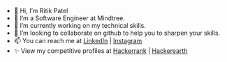 - 👋 Hi, I’m Ritik Patel
- 👀 I’m a Software Engineer at Mindtree. 
- 🌱 I’m currently working on my technical skills.
- 💞️ I’m looking to collaborate on github to help you to sharpen your skills.
- 📫 You can reach me at [LinkedIn](https://www.linkedin.com/in/ritikpatel07/) | [Instagram](https://www.instagram.com/ritikpatel07_/)
- ✨ View my competitive profiles at [Hackerrank](https://www.hackerrank.com/im_ritik07) | [Hackerearth](https://www.hackerearth.com/@ritik189)
<!---
imritik07/imritik07 is a ✨ special ✨ repository because its `README.md` (this file) appears on your GitHub profile.
You can click the Preview link to take a look at your changes.
--->
